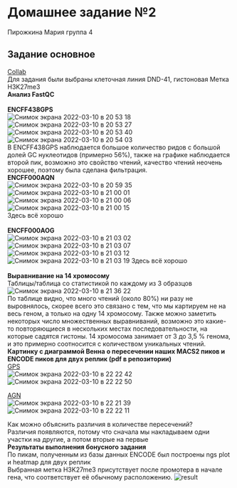 # Домашнее задание №2
Пирожкина Мария группа 4

## Задание основное
[Collab](https://colab.research.google.com/drive/10IPYai5ftrE648XTtJP4mKO1mm-EvBOv?usp=sharing) <br>
Для задания были выбраны клеточная линия DND-41, гистоновая Метка H3K27me3 <br>
<b> Анализ FastQC </b> <br>
<br>
<b>ENCFF438GPS</b> <br>
![Снимок экрана 2022-03-10 в 20 53 18](https://user-images.githubusercontent.com/34075090/157725868-bb01ff23-4a09-4ebe-b822-224b60703f6b.png)
![Снимок экрана 2022-03-10 в 20 53 27](https://user-images.githubusercontent.com/34075090/157725867-1b07d47a-2de3-4f88-8853-a5c71bae2b9c.png)
![Снимок экрана 2022-03-10 в 20 53 40](https://user-images.githubusercontent.com/34075090/157725865-9293175c-bea5-4fbe-81f8-78a4bf41e7cd.png)
![Снимок экрана 2022-03-10 в 20 54 03](https://user-images.githubusercontent.com/34075090/157725857-e86b532a-8616-48fb-a9fa-227aae57a248.png)
<br>
В ENCFF438GPS наблюдается большое количество ридов с большой долей GC нуклеотидов (примерно 56%), также на графике наблюдается второй пик, возможно это свойство чтений, качество чтений неочень хорошее, поэтому была сделана фильтрация. <br>
<b>ENCFF000AQN </b><br>
![Снимок экрана 2022-03-10 в 20 59 35](https://user-images.githubusercontent.com/34075090/157726149-f8c2e0d3-0110-4c1a-84e4-0008e5446689.png)
![Снимок экрана 2022-03-10 в 21 00 01](https://user-images.githubusercontent.com/34075090/157726139-bcb6e516-3be0-4735-8580-d0bb0203ca9a.png)
![Снимок экрана 2022-03-10 в 21 00 06](https://user-images.githubusercontent.com/34075090/157726144-1f70b353-8229-4978-a2f4-f3a31263d494.png)
![Снимок экрана 2022-03-10 в 21 00 15](https://user-images.githubusercontent.com/34075090/157726151-afd9c40f-2f63-4d01-b8dc-b8ba6678d959.png)<br>
 Здесь всё хорошо <br>
 <br>
<b>ENCFF000AOG </b><br>
![Снимок экрана 2022-03-10 в 21 03 02](https://user-images.githubusercontent.com/34075090/157726742-a117e3fe-3bf7-4958-8eee-75f1ec316710.png)
![Снимок экрана 2022-03-10 в 21 03 07](https://user-images.githubusercontent.com/34075090/157726748-f48018de-0c62-464f-a1dd-92374813c302.png)
![Снимок экрана 2022-03-10 в 21 03 12](https://user-images.githubusercontent.com/34075090/157726749-359043ae-3e5b-4aa9-9f76-273f9b1d3fbb.png)
![Снимок экрана 2022-03-10 в 21 03 19](https://user-images.githubusercontent.com/34075090/157726751-88063826-3970-4edf-ae78-992c8d36e5c0.png)
Здесь всё хорошо <br>
<br>
<b> Выравнивание на 14 хромосому </b> <br>
Таблицы/таблица со статистикой по каждому из 3 образцов <br>
![Снимок экрана 2022-03-10 в 21 36 22](https://user-images.githubusercontent.com/34075090/157731860-e0e18258-1a77-472d-85b1-e61803acdf61.png)<br>
По таблице видно, что много чтений (около 80%) ни разу не выровнялось, скорее всего это связано с тем, что мы картируем не на весь геном, а только на одну 14 хромосому. Также можно заметить некоторых число множественных выравниваний, возможно это какие-то повторяющиеся в нескольких местах последовательности, на которые садятся гистоны. 14 хромосома занимает от 3 до 3,5 % генома, и это примерно соотносится с количеством уникальных чтений. 
<br>
<b>Картинку с диаграммой Венна о пересечении наших MACS2 пиков и ENCODE пиков для двух реплик (pdf в репозитории) </b> <br>
[GPS](https://github.com/Pirozhok1967/hse_hw2_chip/tree/main/vene/GPS) <br>![Снимок экрана 2022-03-10 в 22 22 42](https://user-images.githubusercontent.com/34075090/157738990-3c212f55-96bb-4a71-9b2d-6067c339661f.png)
![Снимок экрана 2022-03-10 в 22 22 50](https://user-images.githubusercontent.com/34075090/157738999-440f819d-11df-4cc0-9147-9eee1eda9040.png)

[AGN](https://github.com/Pirozhok1967/hse_hw2_chip/tree/main/vene/AGN) <br>![Снимок экрана 2022-03-10 в 22 21 39](https://user-images.githubusercontent.com/34075090/157738835-a1eeb4ff-5ff2-4bff-aba0-0aa685e7b527.png)
![Снимок экрана 2022-03-10 в 22 22 11](https://user-images.githubusercontent.com/34075090/157738891-524f482f-8d37-4867-9730-c8bcf62159dc.png)

Как можно объяснить различия в количестве пересечений?<br>
Различия появляются, потому что сначала мы накладываем одни участки на другие, а потом вторые на первые
<br>
<b> Результаты выполнения бонусного задания </b> <br>
По пикам, полученным из базы данных ENCODE был построены ngs plot и heatmap для двух реплик <br>
Выбранная метка H3K27me3 присутствует после промотера в начале гена, что соответствует её обычному расположению.
![result](https://user-images.githubusercontent.com/34075090/157735771-0f1326d8-8cb7-4675-ac12-7f1f8ce88acf.png)

